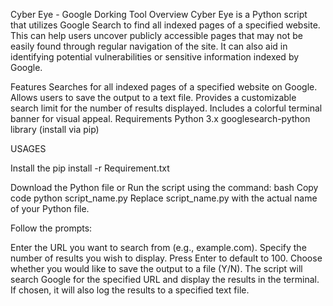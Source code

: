 Cyber Eye - Google Dorking Tool
Overview
Cyber Eye is a Python script that utilizes Google Search to find all indexed pages of a specified website. This can help users uncover publicly accessible pages that may not be easily found through regular navigation of the site. It can also aid in identifying potential vulnerabilities or sensitive information indexed by Google.

Features
Searches for all indexed pages of a specified website on Google.
Allows users to save the output to a text file.
Provides a customizable search limit for the number of results displayed.
Includes a colorful terminal banner for visual appeal.
Requirements
Python 3.x
googlesearch-python library (install via pip)

USAGES 

Install the pip install -r Requirement.txt

Download the Python file 
        or 
Run the script using the command:
bash
Copy code
python script_name.py
Replace script_name.py with the actual name of your Python file.

Follow the prompts:

Enter the URL you want to search from (e.g., example.com).
Specify the number of results you wish to display. Press Enter to default to 100.
Choose whether you would like to save the output to a file (Y/N).
The script will search Google for the specified URL and display the results in the terminal. If chosen, it will also log the results to a specified text file.

